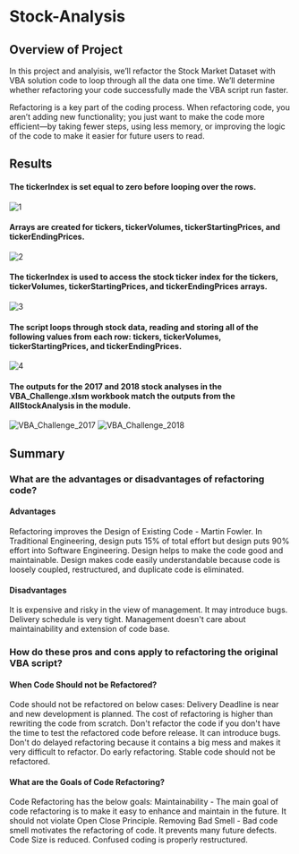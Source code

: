 # Stock-Analysis

## Overview of Project

In this project and analyisis, we’ll refactor the Stock Market Dataset with VBA solution code to loop through all the data one time. We’ll determine whether refactoring your code successfully made the VBA script run faster.

Refactoring is a key part of the coding process. When refactoring code, you aren’t adding new functionality; you just want to make the code more efficient—by taking fewer steps, using less memory, or improving the logic of the code to make it easier for future users to read.

## Results

#### The tickerIndex is set equal to zero before looping over the rows. 
![1](https://user-images.githubusercontent.com/38533045/126405518-d9eca1e7-f799-4201-980e-25147990ed4b.JPG)

#### Arrays are created for tickers, tickerVolumes, tickerStartingPrices, and tickerEndingPrices.
![2](https://user-images.githubusercontent.com/38533045/126405762-3a8aa223-5716-48ff-b184-a5fa94648fd0.JPG)

#### The tickerIndex is used to access the stock ticker index for the tickers, tickerVolumes, tickerStartingPrices, and tickerEndingPrices arrays.
![3](https://user-images.githubusercontent.com/38533045/126406702-fd64dc2a-0c74-4888-8b42-71b4aa6f38aa.JPG)

#### The script loops through stock data, reading and storing all of the following values from each row: tickers, tickerVolumes, tickerStartingPrices, and tickerEndingPrices.
![4](https://user-images.githubusercontent.com/38533045/126406302-2e7b3faf-7c18-4456-8f73-0390299021be.JPG)


#### The outputs for the 2017 and 2018 stock analyses in the VBA_Challenge.xlsm workbook match the outputs from the AllStockAnalysis in the module.
![VBA_Challenge_2017](https://user-images.githubusercontent.com/38533045/126406792-3d1d8444-a30c-4d77-acd3-0654c0c10936.png)
![VBA_Challenge_2018](https://user-images.githubusercontent.com/38533045/126406853-4951a6e7-febc-4f01-86df-3ad5e47571e4.png)


## Summary

### What are the advantages or disadvantages of refactoring code?
#### Advantages
Refactoring improves the Design of Existing Code - Martin Fowler.
In Traditional Engineering, design puts 15% of total effort but design puts 90% effort into Software Engineering.
Design helps to make the code good and maintainable.
Design makes code easily understandable because code is loosely coupled, restructured, and duplicate code is eliminated.
#### Disadvantages
It is expensive and risky in the view of management.
It may introduce bugs.
Delivery schedule is very tight.
Management doesn't care about maintainability and extension of code base.

### How do these pros and cons apply to refactoring the original VBA script?
#### When Code Should not be Refactored?
Code should not be refactored on below cases:
Delivery Deadline is near and new development is planned.
The cost of refactoring is higher than rewriting the code from scratch.
Don't refactor the code if you don't have the time to test the refactored code before release. It can introduce bugs. 
Don't do delayed refactoring because it contains a big mess and makes it very difficult to refactor. Do early refactoring.
Stable code should not be refactored.
#### What are the Goals of Code Refactoring?
Code Refactoring has the below goals:
Maintainability - The main goal of code refactoring is to make it easy to enhance and maintain in the future. It should not violate Open Close Principle.
Removing Bad Smell - Bad code smell motivates the refactoring of code. It prevents many future defects. Code Size is reduced. Confused coding is properly restructured.
